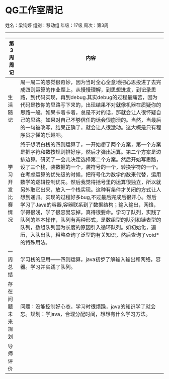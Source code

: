 # QG工作室周记

姓名：梁钧婷  组别：移动组  年级：17级  周次：第3周

---

第3周周记 | 内容
---|---
生活随记 | 周一周二的感觉很奇妙，因为当时全心全意地把心思投进了去完成四则运算的作业题上。从慢慢理解，到思想迸发，到记录思路，到代码实现，再到debug.其实debug的过程最痛苦，因为代码是按你的思路写下来的，出现结果不对就像机器在质疑你的思路一般。如果卡着卡着，总是不对的话，那就会让人很怀疑自己的思路。如果对自己不够信任的话会很崩溃的。当然，当最后的一句被改写，结果正确了，就会让人很激动。这大概是只有程序员才懂的乐趣吧。
 学习开发比赛情况| 终于想明白栈的四则运算了，一开始想了两个方案，第一个方案是把字符和数按规则排好序，然后才弹出运算。第二个方案是边排边算。研究了一会儿决定选择第二个方案。然后开始写思路，设了三个栈，装数据的一个，装符号的一个，转换字符的一个。在考虑运算的优先级的时候，把符号化为数学的数来代替，运用数学的逻辑控制优先。然后我觉得括号里的运算很独立，所以就另外取它出来，放入一个栈实现。这种有条件才关闭的方式让人想到递归。实现的过程好多bug,不过最后完成后很开心。然后学习了Java的容器,容器联系到了数据结构；输入输出，网络，学得很浅，学了很容易忘掉，真得很要命。学习了队列，实践了队列的基本操作，队列有两种形式，是数组型的队列和链表型的队列，数组队列因为长度的原因引入循环队列。如初始化，遍历，入队出队，粗略查询了泛型的有关知识，然后查询了void*的特殊用法。
一周总结|学习栈的应用——四则运算，java初步了解输入输出和网络，容器。学习并实践了队列。
存在问题未来规划|问题：没能控制好心态，学习时很烦躁，java的知识学了就会忘。规划：学java，合理分配时间，想想有什么学习方法。
导师评价|

